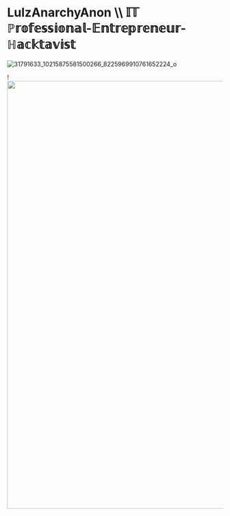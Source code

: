 # LulzAnarchyAnon \\\\                        𝕀𝕋 ℙ𝕣𝕠𝕗𝕖𝕤𝕤𝕚𝕠𝕟𝕒𝕝-𝔼𝕟𝕥𝕣𝕖𝕡𝕣𝕖𝕟𝕖𝕦𝕣-ℍ𝕒𝕔𝕜𝕥𝕒𝕧𝕚𝕤𝕥 

![31791633_10215875581500266_8225969910761652224_o](https://user-images.githubusercontent.com/104794704/168182531-6f81304a-0ccb-4b12-965d-cf58da721764.jpg)










!<img src="https://github-readme-stats.vercel.app/api?username=LulzAnarchyAnon&show_icons=true&theme=ADD_THEME_HERE" width="1000">

